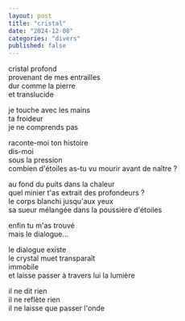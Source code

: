 ```yaml
---
layout: post
title: "cristal"
date: "2024-12-08"
categories: "divers"
published: false
---
```


cristal profond  
provenant de mes entrailles  
dur comme la pierre  
et translucide  

je touche avec les mains  
ta froideur  
je ne comprends pas  

raconte-moi ton histoire  
dis-moi  
sous la pression  
combien d'étoiles as-tu vu mourir avant de naître ?

au fond du puits dans la chaleur  
quel minier t'as extrait des profondeurs ?  
le corps blanchi jusqu'aux yeux  
sa sueur mélangée dans la poussière d'étoiles  


enfin tu m'as trouvé  
mais le dialogue...  

le dialogue existe  
le crystal muet transparaît  
immobile  
et laisse passer à travers lui la lumière  

il ne dit rien  
il ne reflète rien  
il ne laisse que passer l'onde  
